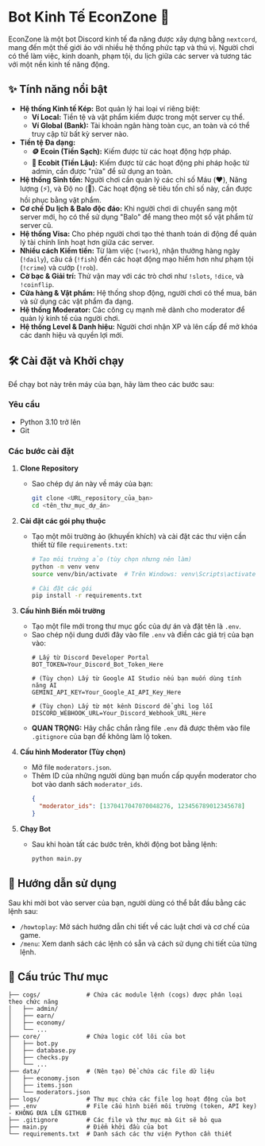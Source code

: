 # Bot Kinh Tế EconZone 🤖

EconZone là một bot Discord kinh tế đa năng được xây dựng bằng `nextcord`, mang đến một thế giới ảo với nhiều hệ thống phức tạp và thú vị. Người chơi có thể làm việc, kinh doanh, phạm tội, du lịch giữa các server và tương tác với một nền kinh tế năng động.

## ✨ Tính năng nổi bật

* **Hệ thống Kinh tế Kép:** Bot quản lý hai loại ví riêng biệt:
    * **Ví Local:** Tiền tệ và vật phẩm kiếm được trong một server cụ thể.
    * **Ví Global (Bank):** Tài khoản ngân hàng toàn cục, an toàn và có thể truy cập từ bất kỳ server nào.
* **Tiền tệ Đa dạng:**
    * **🪙 Ecoin (Tiền Sạch):** Kiếm được từ các hoạt động hợp pháp.
    * **🧪 Ecobit (Tiền Lậu):** Kiếm được từ các hoạt động phi pháp hoặc từ admin, cần được "rửa" để sử dụng an toàn.
* **Hệ thống Sinh tồn:** Người chơi cần quản lý các chỉ số Máu (❤️), Năng lượng (⚡), và Độ no (🍔). Các hoạt động sẽ tiêu tốn chỉ số này, cần được hồi phục bằng vật phẩm.
* **Cơ chế Du lịch & Balo độc đáo:** Khi người chơi di chuyển sang một server mới, họ có thể sử dụng "Balo" để mang theo một số vật phẩm từ server cũ.
* **Hệ thống Visa:** Cho phép người chơi tạo thẻ thanh toán di động để quản lý tài chính linh hoạt hơn giữa các server.
* **Nhiều cách Kiếm tiền:** Từ làm việc (`!work`), nhận thưởng hàng ngày (`!daily`), câu cá (`!fish`) đến các hoạt động mạo hiểm hơn như phạm tội (`!crime`) và cướp (`!rob`).
* **Cờ bạc & Giải trí:** Thử vận may với các trò chơi như `!slots`, `!dice`, và `!coinflip`.
* **Cửa hàng & Vật phẩm:** Hệ thống shop động, người chơi có thể mua, bán và sử dụng các vật phẩm đa dạng.
* **Hệ thống Moderator:** Các công cụ mạnh mẽ dành cho moderator để quản lý kinh tế của người chơi.
* **Hệ thống Level & Danh hiệu:** Người chơi nhận XP và lên cấp để mở khóa các danh hiệu và quyền lợi mới.

## 🛠️ Cài đặt và Khởi chạy

Để chạy bot này trên máy của bạn, hãy làm theo các bước sau:

### Yêu cầu

* Python 3.10 trở lên
* Git

### Các bước cài đặt

1.  **Clone Repository**
    * Sao chép dự án này về máy của bạn:
        ```bash
        git clone <URL_repository_của_bạn>
        cd <tên_thư_mục_dự_án>
        ```

2.  **Cài đặt các gói phụ thuộc**
    * Tạo một môi trường ảo (khuyến khích) và cài đặt các thư viện cần thiết từ file `requirements.txt`:
        ```bash
        # Tạo môi trường ảo (tùy chọn nhưng nên làm)
        python -m venv venv
        source venv/bin/activate  # Trên Windows: venv\Scripts\activate

        # Cài đặt các gói
        pip install -r requirements.txt
        ```

3.  **Cấu hình Biến môi trường**
    * Tạo một file mới trong thư mục gốc của dự án và đặt tên là `.env`.
    * Sao chép nội dung dưới đây vào file `.env` và điền các giá trị của bạn vào:
        ```env
        # Lấy từ Discord Developer Portal
        BOT_TOKEN=Your_Discord_Bot_Token_Here

        # (Tùy chọn) Lấy từ Google AI Studio nếu bạn muốn dùng tính năng AI
        GEMINI_API_KEY=Your_Google_AI_API_Key_Here

        # (Tùy chọn) Lấy từ một kênh Discord để ghi log lỗi
        DISCORD_WEBHOOK_URL=Your_Discord_Webhook_URL_Here
        ```
    * **QUAN TRỌNG:** Hãy chắc chắn rằng file `.env` đã được thêm vào file `.gitignore` của bạn để không làm lộ token.

4.  **Cấu hình Moderator (Tùy chọn)**
    * Mở file `moderators.json`.
    * Thêm ID của những người dùng bạn muốn cấp quyền moderator cho bot vào danh sách `moderator_ids`.
        ```json
        {
          "moderator_ids": [1370417047070048276, 123456789012345678]
        }
        ```

5.  **Chạy Bot**
    * Sau khi hoàn tất các bước trên, khởi động bot bằng lệnh:
        ```bash
        python main.py
       
        ```

## 📖 Hướng dẫn sử dụng

Sau khi mời bot vào server của bạn, người dùng có thể bắt đầu bằng các lệnh sau:

* `/howtoplay`: Mở sách hướng dẫn chi tiết về các luật chơi và cơ chế của game.
* `/menu`: Xem danh sách các lệnh có sẵn và cách sử dụng chi tiết của từng lệnh.

## 📂 Cấu trúc Thư mục

```
├── cogs/             # Chứa các module lệnh (cogs) được phân loại theo chức năng
│   ├── admin/
│   ├── earn/
│   ├── economy/
│   └── ...
├── core/             # Chứa logic cốt lõi của bot
│   ├── bot.py
│   ├── database.py
│   ├── checks.py
│   └── ...
├── data/             # (Nên tạo) Để chứa các file dữ liệu
│   ├── economy.json
│   ├── items.json
│   └── moderators.json
├── logs/             # Thư mục chứa các file log hoạt động của bot
├── .env              # File cấu hình biến môi trường (token, API key) - KHÔNG ĐƯA LÊN GITHUB
├── .gitignore        # Các file và thư mục mà Git sẽ bỏ qua
├── main.py           # Điểm khởi đầu của bot
└── requirements.txt  # Danh sách các thư viện Python cần thiết
```

